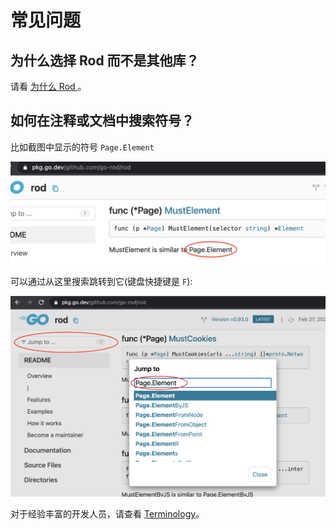 # 常见问题

## 为什么选择 Rod 而不是其他库？

请看 [为什么 Rod ](/why-rod.md)。

## 如何在注释或文档中搜索符号？

比如截图中显示的符号 `Page.Element`

![symbol-in-doc](symbol-in-doc.png)

可以通过从这里搜索跳转到它(键盘快捷键是 `F`):

![search-symbol-in-doc](search-symbol-in-doc.png)

对于经验丰富的开发人员，请查看 [Terminology](https://github.com/go-rod/rod/blob/master/.github/CONTRIBUTING.md#terminology)。
